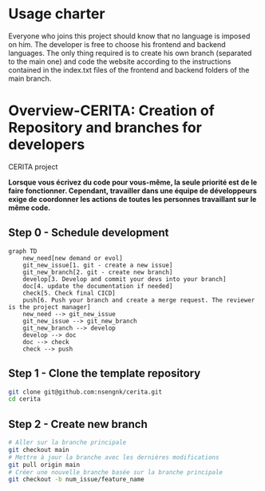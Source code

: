 # Usage charter

Everyone who joins this project should know that no language is imposed on him. The developer is free to choose his frontend and backend languages. The only thing required is to create his own branch (separated to the main one) and code the website according to the instructions contained in the index.txt files of the frontend and backend folders of the main branch.  

# Overview-CERITA: Creation of Repository and branches for developers

CERITA project

**Lorsque vous écrivez du code pour vous-même, la seule priorité est de le faire fonctionner. Cependant, travailler dans une équipe de développeurs exige de coordonner les actions de toutes les personnes travaillant sur le même code.**

## Step 0 - Schedule development

```mermaid
graph TD
    new_need[new demand or evol]
    git_new_issue[1. git - create a new issue]
    git_new_branch[2. git - create new branch]
    develop[3. Develop and commit your devs into your branch]
    doc[4. update the documentation if needed]
    check[5. Check final CICD]
    push[6. Push your branch and create a merge request. The reviewer is the project manager]
    new_need --> git_new_issue
    git_new_issue --> git_new_branch
    git_new_branch --> develop
    develop --> doc
    doc --> check
    check --> push
```


## Step 1 - Clone the template repository

```bash 
git clone git@github.com:nsengnk/cerita.git
cd cerita
```

## Step 2 - Create new branch
```bash
# Aller sur la branche principale
git checkout main
# Mettre à jour la branche avec les dernières modifications
git pull origin main
# Créer une nouvelle branche basée sur la branche principale
git checkout -b num_issue/feature_name
```
